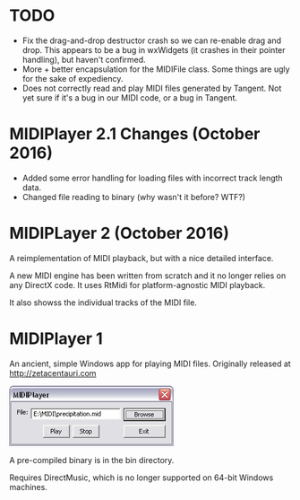# TODO

* Fix the drag-and-drop destructor crash so we can re-enable drag and drop. This appears
  to be a bug in wxWidgets (it crashes in their pointer handling), but haven't confirmed.
* More + better encapsulation for the MIDIFile class. Some things are ugly for
  the sake of expediency.
* Does not correctly read and play MIDI files generated by Tangent. Not yet sure
  if it's a bug in our MIDI code, or a bug in Tangent.

# MIDIPlayer 2.1 Changes (October 2016)

* Added some error handling for loading files with incorrect track length data.
* Changed file reading to binary (why wasn't it before? WTF?)

# MIDIPLayer 2 (October 2016)

A reimplementation of MIDI playback, but with a nice detailed interface.

A new MIDI engine has been written from scratch and it no longer relies on any DirectX code.
It uses RtMidi for platform-agnostic MIDI playback.

It also showss the individual tracks of the MIDI file.

# MIDIPlayer 1

An ancient, simple Windows app for playing MIDI files. Originally released at
http://zetacentauri.com

![MIDIPlayer Screenshot](https://github.com/Xangis/MIDIPlayer/blob/master/images/midiplayer1.gif)

A pre-compiled binary is in the bin directory.

Requires DirectMusic, which is no longer supported on 64-bit Windows machines.
